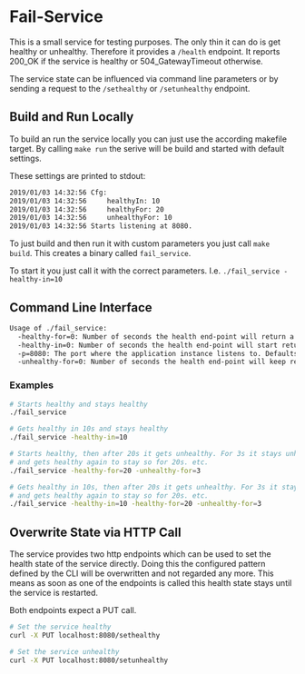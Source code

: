 # Fail-Service

This is a small service for testing purposes. The only thin it can do is get healthy or unhealthy.
Therefore it provides a `/health` endpoint. It reports 200_OK if the service is healthy or 504_GatewayTimeout otherwise.

The service state can be influenced via command line parameters or by sending a request to the `/sethealthy` or `/setunhealthy` endpoint.

## Build and Run Locally

To build an run the service locally you can just use the according makefile target.
By calling `make run` the serive will be build and started with default settings.

These settings are printed to stdout:

```bash
2019/01/03 14:32:56 Cfg:
2019/01/03 14:32:56     healthyIn: 10
2019/01/03 14:32:56     healthyFor: 20
2019/01/03 14:32:56     unhealthyFor: 10
2019/01/03 14:32:56 Starts listening at 8080.
```

To just build and then run it with custom parameters you just call `make build`. This creates a binary called `fail_service`.

To start it you just call it with the correct parameters. I.e. `./fail_service -healthy-in=10`

## Command Line Interface

```bash
Usage of ./fail_service:
  -healthy-for=0: Number of seconds the health end-point will return a 200. 0 means forever.
  -healthy-in=0: Number of seconds the health end-point will start returning a 200.
  -p=8080: The port where the application instance listens to. Defaults to 8080.
  -unhealthy-for=0: Number of seconds the health end-point will keep returning a !200.
```

### Examples

```bash
# Starts healthy and stays healthy
./fail_service

# Gets healthy in 10s and stays healthy
./fail_service -healthy-in=10

# Starts healthy, then after 20s it gets unhealthy. For 3s it stays unhealthy
# and gets healthy again to stay so for 20s. etc.
./fail_service -healthy-for=20 -unhealthy-for=3

# Gets healthy in 10s, then after 20s it gets unhealthy. For 3s it stays unhealthy
# and gets healthy again to stay so for 20s. etc.
./fail_service -healthy-in=10 -healthy-for=20 -unhealthy-for=3
```

## Overwrite State via HTTP Call

The service provides two http endpoints which can be used to set the health state of the service directly. Doing this the configured pattern defined by the CLI will be overwritten and not regarded any more. This means as soon as one of the endpoints is called this health state stays until the service is restarted.

Both endpoints expect a PUT call.

```bash
# Set the service healthy
curl -X PUT localhost:8080/sethealthy

# Set the service unhealthy
curl -X PUT localhost:8080/setunhealthy
```

